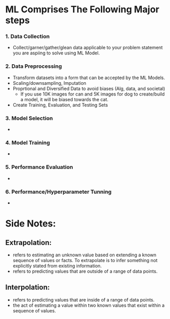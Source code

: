 # ML Comprises The Following Major steps

### 1. Data Collection
  - Collect/garner/gather/glean data applicable to your problem statement you are aspiing to solve using ML Model.
### 2. Data Preprocessing
  - Transform datasets into a form that can be accepted by the ML Models.
  - Scaling/downsampling, Imputation
  - Proprtional and Diversified Data to avoid biases (Alg, data, and societal)
      - If you use 10K images for can and 5K images for dog to create/build a model, it will be biased towards the cat.
  - Create Training, Evaluation, and Testing Sets
### 3. Model Selection
  - 
### 4. Model Training
  - 
### 5. Performance Evaluation
  - 
### 6. Performance/Hyperparameter Tunning
  -

# Side Notes:
## Extrapolation:
  - refers to estimating an unknown value based on extending a known sequence of values or facts. To extrapolate is to infer something not explicitly stated from existing information. 
  - refers to predicting values that are outside of a range of data points.
## Interpolation:
  - refers to predicting values that are inside of a range of data points.
  - the act of estimating a value within two known values that exist within a sequence of values.
